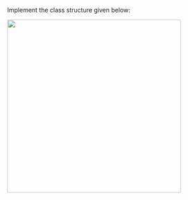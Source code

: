 <panel header=":lock: Implement Class Diagram">
<question>

Implement the class structure given below:

<img src="{{baseUrl}}/modeling/modelingStructures/classDiagramsBasic/images/typicalClasssStructure.png" width="400" />
<p/>

</question>
</panel>
